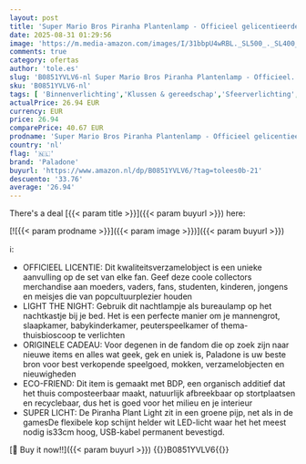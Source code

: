 ```yaml
---
layout: post
title: 'Super Mario Bros Piranha Plantenlamp - Officieel gelicentieerde LED-bureaulamp met beweegbare kop  verzamelobject voor elke Nintendo  33 cm hoog  USB-gevoed | Paladone'
date: 2025-08-31 01:29:56
image: 'https://m.media-amazon.com/images/I/31bbpU4wRBL._SL500_._SL400_.jpg'
comments: true
category: ofertas
author: 'tole.es'
slug: 'B0851YVLV6-nl Super Mario Bros Piranha Plantenlamp - Officieel...'
sku: 'B0851YVLV6-nl'
tags: [ 'Binnenverlichting','Klussen & gereedschap','Sfeerverlichting','Speciale & decoratieve verlichting','Verlichting','paladone','🇳🇱', ]
actualPrice: 26.94 EUR
currency: EUR
price: 26.94
comparePrice: 40.67 EUR
prodname: 'Super Mario Bros Piranha Plantenlamp - Officieel gelicentieerde LED-bureaulamp met beweegbare kop  verzamelobject voor elke Nintendo  33 cm hoog  USB-gevoed | Paladone'
country: 'nl'
flag: '🇳🇱'
brand: 'Paladone'
buyurl: 'https://www.amazon.nl/dp/B0851YVLV6/?tag=tolees0b-21'
descuento: '33.76'
average: '26.94'
---
```


There's a deal [{{< param title >}}]({{< param buyurl >}})  here:

[![{{< param prodname >}}]({{< param image >}})]({{< param buyurl >}})

ℹ️:

- OFFICIEEL LICENTIE: Dit kwaliteitsverzamelobject is een unieke aanvulling op de set van elke fan. Geef deze coole collectors merchandise aan moeders, vaders, fans, studenten, kinderen, jongens en meisjes die van popcultuurplezier houden
- LIGHT THE NIGHT: Gebruik dit nachtlampje als bureaulamp op het nachtkastje bij je bed. Het is een perfecte manier om je mannengrot, slaapkamer, babykinderkamer, peuterspeelkamer of thema-thuisbioscoop te verlichten
- ORIGINELE CADEAU: Voor degenen in de fandom die op zoek zijn naar nieuwe items en alles wat geek, gek en uniek is, Paladone is uw beste bron voor best verkopende speelgoed, mokken, verzamelobjecten en nieuwigheden
- ECO-FRIEND: Dit item is gemaakt met BDP, een organisch additief dat het thuis composteerbaar maakt, natuurlijk afbreekbaar op stortplaatsen en recyclebaar, dus het is goed voor het milieu en je interieur
- SUPER LICHT: De Piranha Plant Light zit in een groene pijp, net als in de gamesDe flexibele kop schijnt helder wit LED-licht waar het het meest nodig is33cm hoog, USB-kabel permanent bevestigd.

[🛒 Buy it now!!]({{< param buyurl >}})
{{<world>}}B0851YVLV6{{</world>}}
